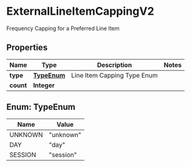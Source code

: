 

# ExternalLineItemCappingV2

Frequency Capping for a Preferred Line Item

## Properties

| Name | Type | Description | Notes |
|------------ | ------------- | ------------- | -------------|
|**type** | [**TypeEnum**](#TypeEnum) | Line Item Capping Type Enum |  |
|**count** | **Integer** |  |  |



## Enum: TypeEnum

| Name | Value |
|---- | -----|
| UNKNOWN | &quot;unknown&quot; |
| DAY | &quot;day&quot; |
| SESSION | &quot;session&quot; |



